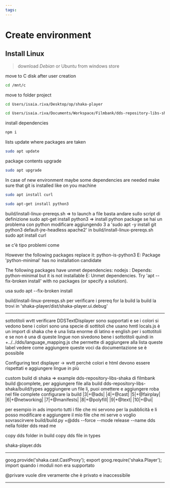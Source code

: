 ```yaml
---
tags:
---
```


# Create environment

## Install Linux

> download _Debian_ or Ubuntu from windows store

move to C disk after user creation

```bash
cd /mnt/c
```

move to folder project

```bash
cd Users/isaia.riva/Desktop/op/shaka-player
```

```bash
cd Users/isaia.riva/Documents/Workspace/Filmbank/dds-repository-libs-shaka
```

install dependencies

```bash
npm i
```

lists update where packages are taken

```bash
sudo apt update
```

package contents upgrade

```bash
sudo apt upgrade
```

In case of new environment maybe some dependencies are needed
make sure that git is installed like on you machine

```bash
sudo apt install curl

```

```bash
sudo apt-get install python3
```

build/install-linux-prereqs.sh => to launch a file basta andare sullo script di definizione
sudo apt-get install python3 => install python package
se hai un problema con python modificare aggiungendo 3 a 'sudo apt -y install git python3 default-jre-headless apache2' in build/install-linux-prereqs.sh
sudo apt install curl

se c'è tipo problemi come

However the following packages replace it:
python-is-python3
E: Package 'python-minimal' has no installation candidate

The following packages have unmet dependencies:
nodejs : Depends: python-minimal but it is not installable
E: Unmet dependencies. Try 'apt --fix-broken install' with no packages (or specify a solution).

usa
sudo apt --fix-broken install

build/install-linux-prereqs.sh per verificare i prereq for la build
la build la trovi in 'shaka-player/dist/shaka-player.ui.debug'

---

sottotitoli wvtt verificare DDSTextDisplayer sono supportati e se i colori si vedono bene i colori sono una specie di sottitoli che usano hmtl
locals.js è un import di shaka che è una lista enorme di latino e english per i sottotitoli e se non è una di queste lingue non sivedono bene i sottotitoli quindi in +../../dds/language_mapping.js che permette di aggiungere alla lista queste label
vedere come aggiungere queste voci da documentazione se è possibile

Configuring text displayer -> wvtt perchè colori e html devono essere rispettati
e aggiungere lingue in più

custom build di shaka => example dds-repository-libs-shaka di filmbank
build @complete, per aggiungere file alla build dds-repository-libs-shaka/build/types agggiungere un file li, puoi omettere e aggiungere roba
nel file complete configurare la build
|3|+@ads|
|4|+@cast|
|5|+@fairplay|
|6|+@networking|
|7|+@manifests|
|8|+@polyfill|
|9|+@text|
|10|+@ui|

per esempio in ads importo tutti i file che mi servono per la pubblicità e li posso modificare e aggiungere il mio file che mi serve o voglio sovrascirvere
build/build.py +@dds --force --mode release --name dds nella folder dds read me

copy dds folder in build
copy dds file in types

shaka-player.dds

---

goog.provide('shaka.cast.CastProxy'); export
goog.require('shaka.Player'); import
quando i moduli non era supportato

@privare vuole dire veramente che è privato e inaccessibile

---
